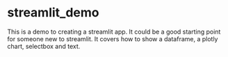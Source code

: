 # streamlit_demo
This is a demo to creating a streamlit app. 
It could be a good starting point for someone new to streamlit.
It covers how to show a dataframe, a plotly chart, selectbox and text.
